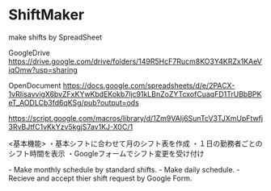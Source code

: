 # ShiftMaker
make shifts by SpreadSheet

GoogleDrive
https://drive.google.com/drive/folders/149R5HcF7Rucm8KO3Y4KRZx1KAeViqOmw?usp=sharing

OpenDocument
https://docs.google.com/spreadsheets/d/e/2PACX-1vRIisavvigX6bvZFxKYwKbdEKokb7ljc91kLBnZoZYTcxofCuaqFD1TrUBbBPKeT_AODLCb3fd6qKSg/pub?output=ods

https://script.google.com/macros/library/d/1Zm9VAIj6SunTcV3TJXmUpFtwfj3RvBJtfC1vKkYzv5kgjS7av1KJ-X0C/1

<基本機能>
  ・基本シフトに合わせて月のシフト表を作成
  ・１日の勤務者ごとのシフト時間を表示
  ・Googleフォームでシフト変更を受け付け

<FUNCTION>
  - Make monthly schedule by standard shifts.
  - Make daily schedule.
  - Recieve and accept thier shift request by Google Form.
